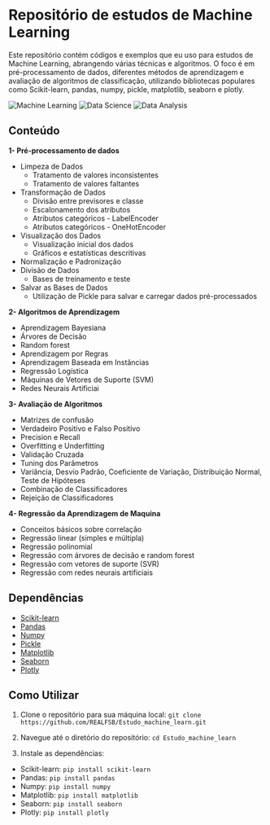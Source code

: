 # Repositório de estudos de Machine Learning

Este repositório contém códigos e exemplos que eu uso para estudos de Machine Learning, abrangendo várias técnicas e algoritmos. O foco é em pré-processamento de dados, diferentes métodos de aprendizagem e avaliação de algoritmos de classificação, utilizando bibliotecas populares como Scikit-learn, pandas, numpy, pickle, matplotlib, seaborn e plotly.

![Machine Learning](https://img.shields.io/badge/Machine%20Learning-Study%20Repository-blue)
![Data Science](https://img.shields.io/badge/Data%20Science-Study%20Repository-blue)
![Data Analysis](https://img.shields.io/badge/Data%20Analysis-Study%20Repository-blue)

## Conteúdo

**1-  Pré-processamento de dados**
- Limpeza de Dados
  - Tratamento de valores inconsistentes
  - Tratamento de valores faltantes
- Transformação de Dados
  - Divisão entre previsores e classe
  - Escalonamento dos atributos
  - Atributos categóricos - LabelEncoder
  - Atributos categóricos - OneHotEncoder
- Visualização dos Dados
  - Visualização inicial dos dados
  - Gráficos e estatísticas descritivas
- Normalização e Padronização
- Divisão de Dados
  - Bases de treinamento e teste
- Salvar as Bases de Dados
  - Utilização de Pickle para salvar e carregar dados pré-processados

**2- Algoritmos de Aprendizagem**

- Aprendizagem Bayesiana
- Árvores de Decisão
- Random forest
- Aprendizagem por Regras
- Aprendizagem Baseada em Instâncias
- Regressão Logística
- Máquinas de Vetores de Suporte (SVM)
- Redes Neurais Artificiai

**3- Avaliação de Algoritmos**

- Matrizes de confusão
- Verdadeiro Positivo e Falso Positivo
- Precision e Recall
- Overfitting e Underfitting
- Validação Cruzada
- Tuning dos Parâmetros
- Variância, Desvio Padrão, Coeficiente de Variação, Distribuição Normal, Teste de Hipóteses
- Combinação de Classificadores
- Rejeição de Classificadores

**4- Regressão da Aprendizagem de Maquina**

- Conceitos básicos sobre correlação
- Regressão linear (simples e múltipla)
- Regressão polinomial
- Regressão com árvores de decisão e random forest
- Regressão com vetores de suporte (SVR)
- Regressão com redes neurais artificiais

## Dependências

- [Scikit-learn](https://scikit-learn.org/)
- [Pandas](https://pandas.pydata.org/)
- [Numpy](https://numpy.org/)
- [Pickle](https://docs.python.org/3/library/pickle.html)
- [Matplotlib](https://matplotlib.org/)
- [Seaborn](https://seaborn.pydata.org/)
- [Plotly](https://plotly.com/)

## Como Utilizar
1. Clone o repositório para sua máquina local:
`git clone https://github.com/REALFSB/Estudo_machine_learn.git`

2. Navegue até o diretório do repositório:
`cd Estudo_machine_learn` 

3. Instale as dependências:
- Scikit-learn: 
    `pip install scikit-learn`
- Pandas:
    `pip install pandas`
- Numpy:
    `pip install numpy`
- Matplotlib: 
    `pip install matplotlib`
- Seaborn:
    `pip install seaborn`
- Plotly:
    `pip install plotly`
